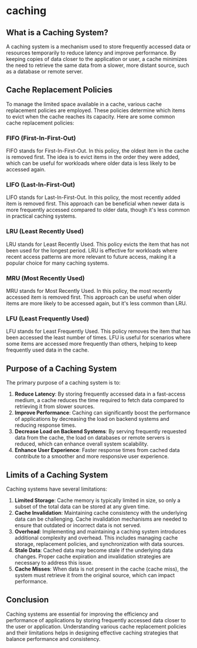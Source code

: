 # caching

## What is a Caching System?

A caching system is a mechanism used to store frequently accessed data or resources temporarily to reduce latency and improve performance. By keeping copies of data closer to the application or user, a cache minimizes the need to retrieve the same data from a slower, more distant source, such as a database or remote server.

## Cache Replacement Policies

To manage the limited space available in a cache, various cache replacement policies are employed. These policies determine which items to evict when the cache reaches its capacity. Here are some common cache replacement policies:

### FIFO (First-In-First-Out)

FIFO stands for First-In-First-Out. In this policy, the oldest item in the cache is removed first. The idea is to evict items in the order they were added, which can be useful for workloads where older data is less likely to be accessed again.

### LIFO (Last-In-First-Out)

LIFO stands for Last-In-First-Out. In this policy, the most recently added item is removed first. This approach can be beneficial when newer data is more frequently accessed compared to older data, though it's less common in practical caching systems.

### LRU (Least Recently Used)

LRU stands for Least Recently Used. This policy evicts the item that has not been used for the longest period. LRU is effective for workloads where recent access patterns are more relevant to future access, making it a popular choice for many caching systems.

### MRU (Most Recently Used)

MRU stands for Most Recently Used. In this policy, the most recently accessed item is removed first. This approach can be useful when older items are more likely to be accessed again, but it's less common than LRU.

### LFU (Least Frequently Used)

LFU stands for Least Frequently Used. This policy removes the item that has been accessed the least number of times. LFU is useful for scenarios where some items are accessed more frequently than others, helping to keep frequently used data in the cache.

## Purpose of a Caching System

The primary purpose of a caching system is to:

1. **Reduce Latency**: By storing frequently accessed data in a fast-access medium, a cache reduces the time required to fetch data compared to retrieving it from slower sources.
2. **Improve Performance**: Caching can significantly boost the performance of applications by decreasing the load on backend systems and reducing response times.
3. **Decrease Load on Backend Systems**: By serving frequently requested data from the cache, the load on databases or remote servers is reduced, which can enhance overall system scalability.
4. **Enhance User Experience**: Faster response times from cached data contribute to a smoother and more responsive user experience.

## Limits of a Caching System

Caching systems have several limitations:

1. **Limited Storage**: Cache memory is typically limited in size, so only a subset of the total data can be stored at any given time.
2. **Cache Invalidation**: Maintaining cache consistency with the underlying data can be challenging. Cache invalidation mechanisms are needed to ensure that outdated or incorrect data is not served.
3. **Overhead**: Implementing and maintaining a caching system introduces additional complexity and overhead. This includes managing cache storage, replacement policies, and synchronization with data sources.
4. **Stale Data**: Cached data may become stale if the underlying data changes. Proper cache expiration and invalidation strategies are necessary to address this issue.
5. **Cache Misses**: When data is not present in the cache (cache miss), the system must retrieve it from the original source, which can impact performance.

## Conclusion

Caching systems are essential for improving the efficiency and performance of applications by storing frequently accessed data closer to the user or application. Understanding various cache replacement policies and their limitations helps in designing effective caching strategies that balance performance and consistency.
